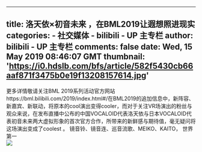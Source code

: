 
---
title: 洛天依×初音未来 ，在BML2019让遐想照进现实
categories: 
    - 社交媒体
    - bilibili - UP 主专栏
author: bilibili - UP 主专栏
comments: false
date: Wed, 15 May 2019 08:46:07 GMT
thumbnail: 'https://i0.hdslb.com/bfs/article/582f5430cb66aaf871f3475b0e19f13208157614.jpg'
---

<div>   
更多详情敬请关注BML 2019系列活动官方网站https://bml.bilibili.com/2019/index.html#/在BML2019的追加信息中，新阵容、新嘉宾、新联动，将原本的cool演出变得cooler，而对于关注VR场演出的粉丝与观众来说，在发布直播中公布的中国VOCALOID代表洛天依与日本VOCALOID代表初音未来两大虚拟形象的首次官方合作，所带来的新鲜感与期待值，毫无疑问将这场演出变成了coolest 。 镜音铃、镜音连、巡音流歌、MEIKO、KAITO， 世界第一<br><img src="https://i0.hdslb.com/bfs/article/582f5430cb66aaf871f3475b0e19f13208157614.jpg" referrerpolicy="no-referrer">  
</div>
            
